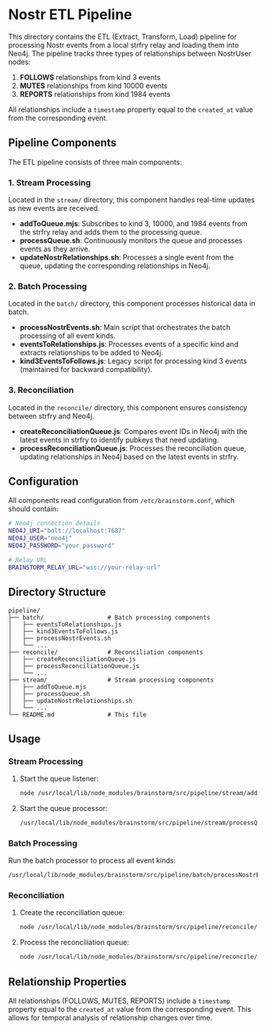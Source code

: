 # Nostr ETL Pipeline

This directory contains the ETL (Extract, Transform, Load) pipeline for processing Nostr events from a local strfry relay and loading them into Neo4j. The pipeline tracks three types of relationships between NostrUser nodes:

1. **FOLLOWS** relationships from kind 3 events
2. **MUTES** relationships from kind 10000 events
3. **REPORTS** relationships from kind 1984 events

All relationships include a `timestamp` property equal to the `created_at` value from the corresponding event.

## Pipeline Components

The ETL pipeline consists of three main components:

### 1. Stream Processing

Located in the `stream/` directory, this component handles real-time updates as new events are received.

- **addToQueue.mjs**: Subscribes to kind 3, 10000, and 1984 events from the strfry relay and adds them to the processing queue.
- **processQueue.sh**: Continuously monitors the queue and processes events as they arrive.
- **updateNostrRelationships.sh**: Processes a single event from the queue, updating the corresponding relationships in Neo4j.

### 2. Batch Processing

Located in the `batch/` directory, this component processes historical data in batch.

- **processNostrEvents.sh**: Main script that orchestrates the batch processing of all event kinds.
- **eventsToRelationships.js**: Processes events of a specific kind and extracts relationships to be added to Neo4j.
- **kind3EventsToFollows.js**: Legacy script for processing kind 3 events (maintained for backward compatibility).

### 3. Reconciliation

Located in the `reconcile/` directory, this component ensures consistency between strfry and Neo4j.

- **createReconciliationQueue.js**: Compares event IDs in Neo4j with the latest events in strfry to identify pubkeys that need updating.
- **processReconciliationQueue.js**: Processes the reconciliation queue, updating relationships in Neo4j based on the latest events in strfry.

## Configuration

All components read configuration from `/etc/brainstorm.conf`, which should contain:

```bash
# Neo4j connection details
NEO4J_URI="bolt://localhost:7687"
NEO4J_USER="neo4j"
NEO4J_PASSWORD="your_password"

# Relay URL
BRAINSTORM_RELAY_URL="wss://your-relay-url"
```

## Directory Structure

```
pipeline/
├── batch/                  # Batch processing components
│   ├── eventsToRelationships.js
│   ├── kind3EventsToFollows.js
│   ├── processNostrEvents.sh
│   └── ...
├── reconcile/              # Reconciliation components
│   ├── createReconciliationQueue.js
│   ├── processReconciliationQueue.js
│   └── ...
├── stream/                 # Stream processing components
│   ├── addToQueue.mjs
│   ├── processQueue.sh
│   ├── updateNostrRelationships.sh
│   └── ...
└── README.md               # This file
```

## Usage

### Stream Processing

1. Start the queue listener:
   ```bash
   node /usr/local/lib/node_modules/brainstorm/src/pipeline/stream/addToQueue.mjs
   ```

2. Start the queue processor:
   ```bash
   /usr/local/lib/node_modules/brainstorm/src/pipeline/stream/processQueue.sh
   ```

### Batch Processing

Run the batch processor to process all event kinds:
```bash
/usr/local/lib/node_modules/brainstorm/src/pipeline/batch/processNostrEvents.sh
```

### Reconciliation

1. Create the reconciliation queue:
   ```bash
   node /usr/local/lib/node_modules/brainstorm/src/pipeline/reconcile/createReconciliationQueue.js
   ```

2. Process the reconciliation queue:
   ```bash
   node /usr/local/lib/node_modules/brainstorm/src/pipeline/reconcile/processReconciliationQueue.js
   ```

## Relationship Properties

All relationships (FOLLOWS, MUTES, REPORTS) include a `timestamp` property equal to the `created_at` value from the corresponding event. This allows for temporal analysis of relationship changes over time.
